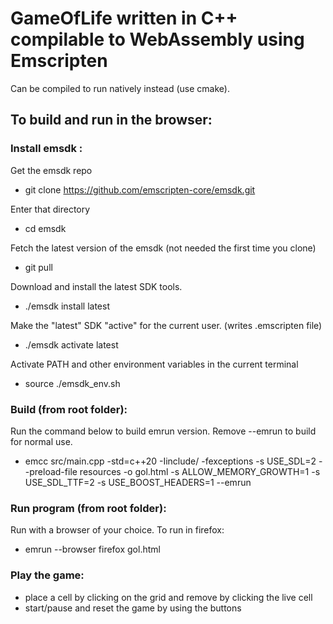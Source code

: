 # GameOfLife written in C++ compilable to WebAssembly using Emscripten
Can be compiled to run natively instead (use cmake).


## To build and run in the browser:

### Install emsdk : 
Get the emsdk repo
- git clone https://github.com/emscripten-core/emsdk.git

Enter that directory
- cd emsdk

Fetch the latest version of the emsdk (not needed the first time you clone)
- git pull

Download and install the latest SDK tools.
- ./emsdk install latest

Make the "latest" SDK "active" for the current user. (writes .emscripten file)
- ./emsdk activate latest

Activate PATH and other environment variables in the current terminal
- source ./emsdk_env.sh

### Build (from root folder):
Run the command below to build emrun version. Remove --emrun to build for normal use. 
- emcc src/main.cpp -std=c++20 -Iinclude/ -fexceptions -s USE_SDL=2 --preload-file resources -o gol.html -s ALLOW_MEMORY_GROWTH=1 -s USE_SDL_TTF=2 -s USE_BOOST_HEADERS=1 --emrun

### Run program (from root folder):
Run with a browser of your choice. To run in firefox:
- emrun --browser firefox gol.html 

### Play the game:
- place a cell by clicking on the grid and remove by clicking the live cell
- start/pause and reset the game by using the buttons